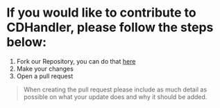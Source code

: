 # If you would like to contribute to CDHandler, please follow the steps below:

1. Fork our Repository, you can do that [here](https://github.com/CreativeDevelopments/CDHandler)
2. Make your changes
3. Open a pull request

> When creating the pull request please include as much detail as possible on what your update does and why it should be added.
